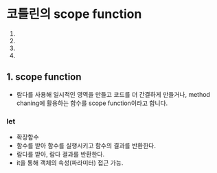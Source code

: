 # 코틀린의 scope function
1.
2. 
3. 
4. 

## 1. scope function
- 람다를 사용해 일시적인 영역을 만들고 코드를 더 간결하게 만들거나, method chaning에 활용하는 함수를 scope function이라고 합니다.

### let
- 확장함수
- 함수를 받아 함수를 실행시키고 함수의 결과를 반환한다.
- 람다를 받아, 람다 결과를 반환한다.
- it을 통해 객체의 속성(파라미터) 접근 가능. 